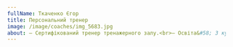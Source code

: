 ```yaml
---
fullName: Ткаченко Єгор
title: Персональний тренер
image: /image/coaches/img_5683.jpg
about: – Сертифікований тренер тренажерного залу.<br>– Освіта&#58; 3 курс СумДПУ. Спеціальність - фізична культура, захист України.<br>– Кандидат майстра спорту з пауерліфтингу.<br>– Бронзовий призер кубка Києва з пауерліфтингу.<br>–Двічі бронзовий призер чемпіонату України зі стронгмену.<br>– Рекордсмен Сум та Києва по становій тязі.
---
```

